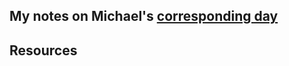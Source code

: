 ## My notes on Michael's [corresponding day](https://www.90daysofdevops.com/2022/day31/)


## Resources

